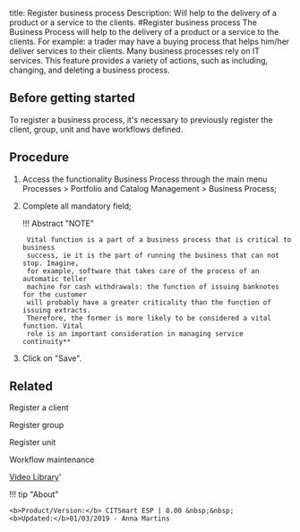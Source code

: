 title: Register business process
Description: Will help to the delivery of a product or a service to the clients.
#Register business process
The Business Process will help to the delivery of a product or a service to the clients. For example: a trader may have a buying process that helps him/her deliver services to their clients. Many business processes rely on IT services.
This feature provides a variety of actions, such as including, changing, and deleting a business process.

Before getting started
--------------------------

To register a business process, it's necessary to previously register the
client, group, unit and have workflows defined.

Procedure
-------------

1.  Access the functionality Business Process through the main menu Processes \>
    Portfolio and Catalog Management \> Business Process;

2.  Complete all mandatory field;

     !!! Abstract "NOTE"

         Vital function is a part of a business process that is critical to business
         success, ie it is the part of running the business that can not stop. Imagine,
         for example, software that takes care of the process of an automatic teller
         machine for cash withdrawals: the function of issuing banknotes for the customer
         will probably have a greater criticality than the function of issuing extracts.
         Therefore, the former is more likely to be considered a vital function. Vital
         role is an important consideration in managing service continuity**


1.  Click on "Save".

Related
-------

Register a client

Register group

Register unit

Workflow maintenance


<i class='fa fa-youtube-play  fa-2x' style='color:#97ce17;vertical-align: middle;'> </i> [Video Library](https://www.youtube.com/playlist?list=PLB5qK2uzf2RPsG8HdkE7qEHB39yEI_T8y)'

!!! tip "About"

    <b>Product/Version:</b> CITSmart ESP | 8.00 &nbsp;&nbsp;
    <b>Updated:</b>01/03/2019 - Anna Martins
